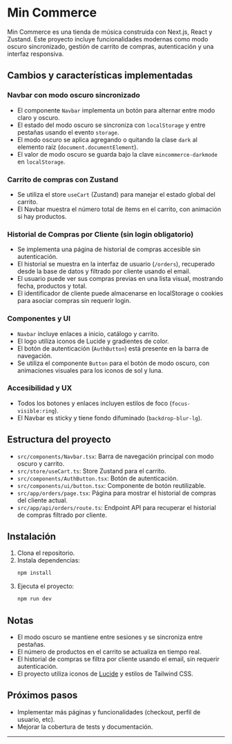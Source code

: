# Min Commerce

Min Commerce es una tienda de música construida con Next.js, React y Zustand. Este proyecto incluye funcionalidades modernas como modo oscuro sincronizado, gestión de carrito de compras, autenticación y una interfaz responsiva.

## Cambios y características implementadas

### Navbar con modo oscuro sincronizado

- El componente `Navbar` implementa un botón para alternar entre modo claro y oscuro.
- El estado del modo oscuro se sincroniza con `localStorage` y entre pestañas usando el evento `storage`.
- El modo oscuro se aplica agregando o quitando la clase `dark` al elemento raíz (`document.documentElement`).
- El valor de modo oscuro se guarda bajo la clave `mincommerce-darkmode` en `localStorage`.

### Carrito de compras con Zustand

- Se utiliza el store `useCart` (Zustand) para manejar el estado global del carrito.
- El Navbar muestra el número total de ítems en el carrito, con animación si hay productos.

### Historial de Compras por Cliente (sin login obligatorio)

- Se implementa una página de historial de compras accesible sin autenticación.
- El historial se muestra en la interfaz de usuario (`/orders`), recuperado desde la base de datos y filtrado por cliente usando el email.
- El usuario puede ver sus compras previas en una lista visual, mostrando fecha, productos y total.
- El identificador de cliente puede almacenarse en localStorage o cookies para asociar compras sin requerir login.

### Componentes y UI

- `Navbar` incluye enlaces a inicio, catálogo y carrito.
- El logo utiliza iconos de Lucide y gradientes de color.
- El botón de autenticación (`AuthButton`) está presente en la barra de navegación.
- Se utiliza el componente `Button` para el botón de modo oscuro, con animaciones visuales para los iconos de sol y luna.

### Accesibilidad y UX

- Todos los botones y enlaces incluyen estilos de foco (`focus-visible:ring`).
- El Navbar es sticky y tiene fondo difuminado (`backdrop-blur-lg`).

## Estructura del proyecto

- `src/components/Navbar.tsx`: Barra de navegación principal con modo oscuro y carrito.
- `src/store/useCart.ts`: Store Zustand para el carrito.
- `src/components/AuthButton.tsx`: Botón de autenticación.
- `src/components/ui/button.tsx`: Componente de botón reutilizable.
- `src/app/orders/page.tsx`: Página para mostrar el historial de compras del cliente actual.
- `src/app/api/orders/route.ts`: Endpoint API para recuperar el historial de compras filtrado por cliente.

## Instalación

1. Clona el repositorio.
2. Instala dependencias:
   ```bash
   npm install
   ```
3. Ejecuta el proyecto:
   ```bash
   npm run dev
   ```

## Notas

- El modo oscuro se mantiene entre sesiones y se sincroniza entre pestañas.
- El número de productos en el carrito se actualiza en tiempo real.
- El historial de compras se filtra por cliente usando el email, sin requerir autenticación.
- El proyecto utiliza iconos de [Lucide](https://lucide.dev/) y estilos de Tailwind CSS.

## Próximos pasos

- Implementar más páginas y funcionalidades (checkout, perfil de usuario, etc).
- Mejorar la cobertura de tests y documentación.

---
